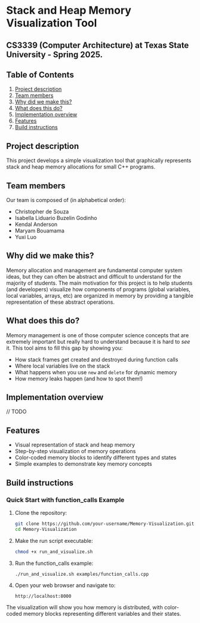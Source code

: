 # Stack and Heap Memory Visualization Tool
## CS3339 (Computer Architecture) at Texas State University - Spring 2025.

## Table of Contents
1. [Project description](#project-description)
2. [Team members](#team-members)
3. [Why did we make this?](#why-did-we-make-this-?)
4. [What does this do?](#what-does-this-do-?)
5. [Implementation overview](#implementation-overview)
6. [Features](#features)
7. [Build instructions](#build-instructions)

## Project description

This project develops a simple visualization tool that graphically represents stack and heap memory allocations for small C++ programs.

## Team members
Our team is composed of (in alphabetical order):
- Christopher de Souza
- Isabella Liduario Buzelin Godinho
- Kendal Anderson
- Maryam Bouamama
- Yuxi Luo

## Why did we make this?

Memory allocation and management are fundamental computer system ideas, but they can often be abstract and difficult to understand for the majority of students. The main motivation for this project is to help students (and developers) visualize how components of programs (global variables, local variables, arrays, etc) are organized in memory by providing a tangible representation of these abstract operations.

## What does this do?

Memory management is one of those computer science concepts that are extremely important but really hard to understand because it is hard to *see* it. This tool aims to fill this gap by showing you:

- How stack frames get created and destroyed during function calls
- Where local variables live on the stack
- What happens when you use `new` and `delete` for dynamic memory
- How memory leaks happen (and how to spot them!)

## Implementation overview
// TODO

## Features

- Visual representation of stack and heap memory
- Step-by-step visualization of memory operations
- Color-coded memory blocks to identify different types and states
- Simple examples to demonstrate key memory concepts

## Build instructions

### Quick Start with function_calls Example

1. Clone the repository:
   ```bash
   git clone https://github.com/your-username/Memory-Visualization.git
   cd Memory-Visualization
   ```

2. Make the run script executable:
   ```bash
   chmod +x run_and_visualize.sh
   ```

3. Run the function_calls example:
   ```bash
   ./run_and_visualize.sh examples/function_calls.cpp
   ```

4. Open your web browser and navigate to:
   ```
   http://localhost:8000
   ```

The visualization will show you how memory is distributed, with color-coded memory blocks representing different variables and their states.
